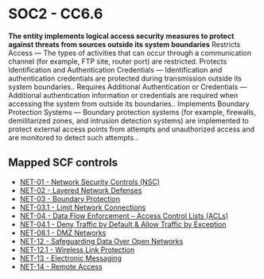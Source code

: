 # SOC2 - CC6.6
**The entity implements logical access security measures to protect against threats from sources outside its system boundaries**
Restricts Access — The types of activities that can occur through a communication channel (for example, FTP site, router port) are restricted. Protects Identification and Authentication Credentials — Identification and authentication credentials are protected during transmission outside its system boundaries.. Requires Additional Authentication or Credentials — Additional authentication information or credentials are required when accessing the system from outside its boundaries.. Implements Boundary Protection Systems — Boundary protection systems (for example, firewalls, demilitarized zones, and intrusion detection systems) are implemented to protect external access points from attempts and unauthorized access and are monitored to detect such attempts..
## Mapped SCF controls
- [NET-01 - Network Security Controls (NSC)](../scf/net-01-networksecuritycontrolsnsc.md)
- [NET-02 - Layered Network Defenses](../scf/net-02-layerednetworkdefenses.md)
- [NET-03 - Boundary Protection](../scf/net-03-boundaryprotection.md)
- [NET-03.1 - Limit Network Connections](../scf/net-031-limitnetworkconnections.md)
- [NET-04 - Data Flow Enforcement – Access Control Lists (ACLs)](../scf/net-04-dataflowenforcement–accesscontrollistsacls.md)
- [NET-04.1 - Deny Traffic by Default & Allow Traffic by Exception](../scf/net-041-denytrafficbydefault&allowtrafficbyexception.md)
- [NET-08.1 - DMZ Networks](../scf/net-081-dmznetworks.md)
- [NET-12 - Safeguarding Data Over Open Networks](../scf/net-12-safeguardingdataoveropennetworks.md)
- [NET-12.1 - Wireless Link Protection](../scf/net-121-wirelesslinkprotection.md)
- [NET-13 - Electronic Messaging](../scf/net-13-electronicmessaging.md)
- [NET-14 - Remote Access](../scf/net-14-remoteaccess.md)
